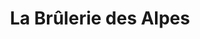 ---
title: "La Brûlerie des Alpes"
url: /montbonnot-saint-martin/la-brulerie-des-alpes/
shop: Kaffee
---